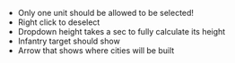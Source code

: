 - Only one unit should be allowed to be selected!
- Right click to deselect
- Dropdown height takes a sec to fully calculate its height
- Infantry target should show
- Arrow that shows where cities will be built

